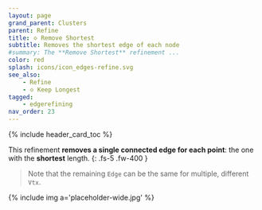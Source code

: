 ```yaml
---
layout: page
grand_parent: Clusters
parent: Refine
title: 🝔 Remove Shortest
subtitle: Removes the shortest edge of each node
#summary: The **Remove Shortest** refinement ...
color: red
splash: icons/icon_edges-refine.svg
see_also:
    - Refine
    - 🝔 Keep Longest
tagged: 
    - edgerefining
nav_order: 23
---
```


{% include header_card_toc %}

This refinement **removes a single connected edge for each point**: the one with the **shortest** length.
{: .fs-5 .fw-400 } 

>Note that the remaining `Edge` can be the same for multiple, different `Vtx`.

{% include img a='placeholder-wide.jpg' %}
